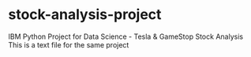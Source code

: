 # stock-analysis-project
IBM Python Project for Data Science - Tesla &amp; GameStop Stock Analysis
This is a text file for the same project 
